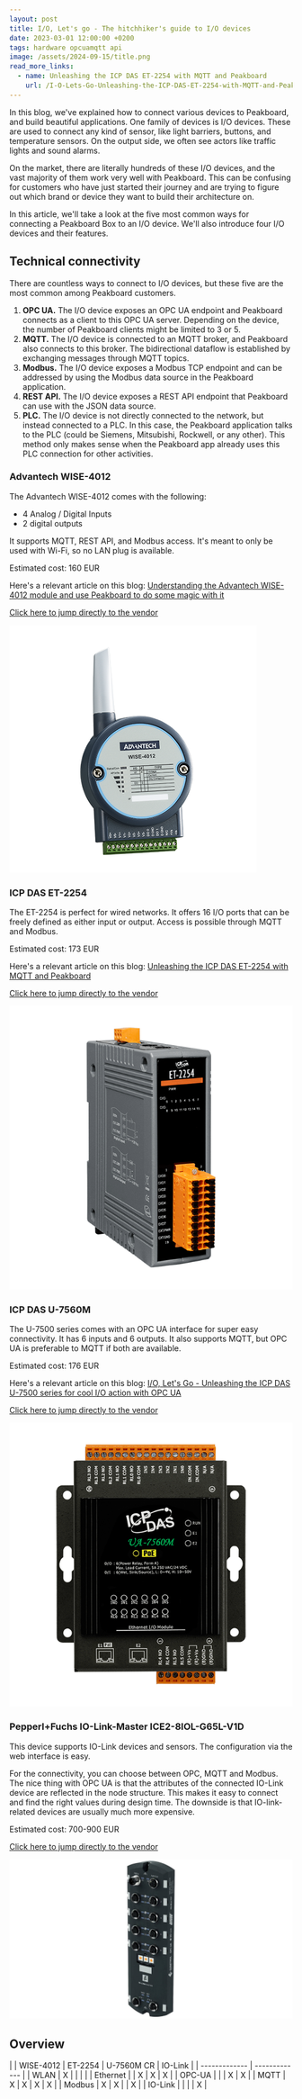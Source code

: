 ```yaml
---
layout: post
title: I/O, Let's go - The hitchhiker's guide to I/O devices 
date: 2023-03-01 12:00:00 +0200
tags: hardware opcuamqtt api
image: /assets/2024-09-15/title.png
read_more_links:
  - name: Unleashing the ICP DAS ET-2254 with MQTT and Peakboard
    url: /I-O-Lets-Go-Unleashing-the-ICP-DAS-ET-2254-with-MQTT-and-Peakboard.html
---
```

In this blog, we've explained how to connect various devices to Peakboard, and build beautiful applications. One family of devices is I/O devices. These are used to connect any kind of sensor, like light barriers, buttons, and temperature sensors. On the output side, we often see actors like traffic lights and sound alarms.

On the market, there are literally hundreds of these I/O devices, and the vast majority of them work very well with Peakboard. This can be confusing for customers who have just started their journey and are trying to figure out which brand or device they want to build their architecture on.

In this article, we'll take a look at the five most common ways for connecting a Peakboard Box to an I/O device. We'll also introduce four I/O devices and their features.

## Technical connectivity

There are countless ways to connect to I/O devices, but these five are the most common among Peakboard customers.

1. **OPC UA.** The I/O device exposes an OPC UA endpoint and Peakboard connects as a client to this OPC UA server. Depending on the device, the number of Peakboard clients might be limited to 3 or 5.
2. **MQTT.** The I/O device is connected to an MQTT broker, and Peakboard also connects to this broker. The bidirectional dataflow is established by exchanging messages through MQTT topics.
3. **Modbus.** The I/O device exposes a Modbus TCP endpoint and can be addressed by using the Modbus data source in the Peakboard application.
4. **REST API.** The I/O device exposes a REST API endpoint that Peakboard can use with the JSON data source.
5. **PLC.** The I/O device is not directly connected to the network, but instead connected to a PLC. In this case, the Peakboard application talks to the PLC (could be Siemens, Mitsubishi, Rockwell, or any other). This method only makes sense when the Peakboard app already uses this PLC connection for other activities.

### Advantech WISE-4012

The Advantech WISE-4012 comes with the following:

* 4 Analog / Digital Inputs
* 2 digital outputs

It supports MQTT, REST API, and Modbus access. It's meant to only be used with Wi-Fi, so no LAN plug is available.

Estimated cost: 160 EUR

Here's a relevant article on this blog: [Understanding the Advantech WISE-4012 module and use Peakboard to do some magic with it
](/I-O-Lets-go-Understanding-the-Advantech-WISE-4012-module-and-use-Peakboard-to-do-some-magic-with-it.html)

[Click here to jump directly to the vendor](https://buy.advantech.eu/SRP-IoT-Gateways/IoT-Gateways-Devices-IoT-Wireless-I-O/model-WISE-4012-AE.htm?gad_source=1&gclid=Cj0KCQjw6uWyBhD1ARIsAIMcADqrDuho0MeX74GCqbDntv0ghvNkM322MBmhCc3lf9Dh2iv-wFQGe7AaAl6ZEALw_wcB)

![image](/assets/2024-09-15/010.png)

### ICP DAS ET-2254

The ET-2254 is perfect for wired networks. It offers 16 I/O ports that can be freely defined as either input or output. Access is possible through MQTT and Modbus.

Estimated cost: 173 EUR

Here's a relevant article on this blog: [Unleashing the ICP DAS ET-2254 with MQTT and Peakboard](/I-O-Lets-Go-Unleashing-the-ICP-DAS-ET-2254-with-MQTT-and-Peakboard.html)

[Click here to jump directly to the vendor](https://www.icpdas.com/en/product/ET-2254)

![image](/assets/2024-09-15/020.png)

### ICP DAS U-7560M

The U-7500 series comes with an OPC UA interface for super easy connectivity. It has 6 inputs and 6 outputs. It also supports MQTT, but OPC UA is preferable to MQTT if both are available.

Estimated cost: 176 EUR

Here's a relevant article on this blog: [I/O, Let's Go - Unleashing the ICP DAS U-7500 series for cool I/O action with OPC UA ](/I-O-Lets-Go-Unleashing-the-ICP-DAS-U-7500-series-for-cool-I-O-action-with-OPC-UA.html)

[Click here to jump directly to the vendor](https://icpdas-europe.com/Remote-I-O-Module/MQTT/U-7560M-CR)

![image](/assets/2024-09-15/030.png)

### Pepperl+Fuchs IO-Link-Master ICE2-8IOL-G65L-V1D

This device supports IO-Link devices and sensors. The configuration via the web interface is easy.

For the connectivity, you can choose between OPC, MQTT and Modbus. The nice thing with OPC UA is that the attributes of the connected IO-Link device are reflected in the node structure. This makes it easy to connect and find the right values during design time. The downside is that IO-link-related devices are usually much more expensive.

Estimated cost: 700-900 EUR

[Click here to jump directly to the vendor](https://www.pepperl-fuchs.com/germany/de/classid_4996.htm?view=productdetails&prodid=96749
)

![image](/assets/2024-09-15/040.jpg)

## Overview


|  | WISE-4012​ | ET-2254​​ | U-7560M CR​​ | IO-Link​​ |
| ------------- | ------------- |
| WLAN​  | X |  |  |  |
| Ethernet​  |  | X | X | X |
| OPC-UA​  |  |  | X | X |
| MQTT​  | X | X | X | X |
| Modbus​  | X | X |  | X |
| IO-Link  |  |  |  | X |


